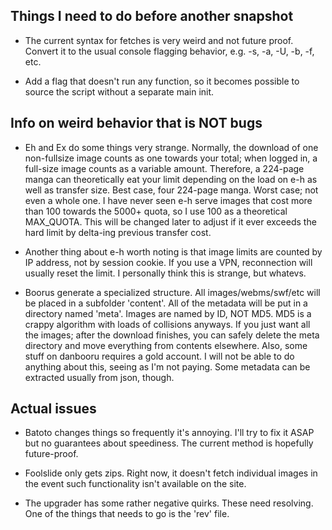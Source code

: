 Things I need to do before another snapshot
----------------
 * The current syntax for fetches is very weird and not future proof. Convert it to
   the usual console flagging behavior, e.g. -s, -a, -U, -b, -f, etc.

 * Add a flag that doesn't run any function, so it becomes possible to source the script
   without a separate main init.

Info on weird behavior that is NOT bugs
----------------

 * Eh and Ex do some things very strange. Normally, the download of one non-fullsize image counts as one towards your total; when logged in, a full-size image counts as a variable amount. Therefore, a 224-page manga can theoretically eat your limit depending on the load on e-h as well as transfer size. Best case, four 224-page manga. Worst case; not even a whole one. I have never seen e-h serve images that cost more than 100 towards the 5000+ quota, so I use 100 as a theoretical MAX_QUOTA. This will be changed later to adjust if it ever exceeds the hard limit by delta-ing previous transfer cost.
 
 * Another thing about e-h worth noting is that image limits are counted by IP address, not by session cookie. If you use a VPN, reconnection will usually reset the limit. I personally think this is strange, but whatevs.

 * Boorus generate a specialized structure. All images/webms/swf/etc will be placed in a subfolder 'content'. All of the metadata will be put in a directory named 'meta'. Images are named by ID, NOT MD5. MD5 is a crappy algorithm with loads of collisions anyways. If you just want all the images; after the download finishes, you can safely delete the meta directory and move everything from contents elsewhere. Also, some stuff on danbooru requires a gold account. I will not be able to do anything about this, seeing as I'm not paying. Some metadata can be extracted usually from json, though.

Actual issues
----------------

 * Batoto changes things so frequently it's annoying. I'll try to fix it ASAP but no guarantees about speediness. The current method is hopefully future-proof.
 
 * Foolslide only gets zips. Right now, it doesn't fetch individual images in the event such functionality isn't available on the site.
 
 * The upgrader has some rather negative quirks. These need resolving. One of the things that needs to go is the 'rev' file.
